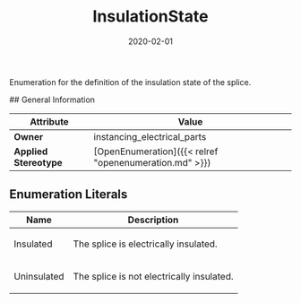 ﻿---
title: InsulationState
toc: false
type: specs
date: "2020-02-01"
draft: false
specification: VEC
version: 1.2.0
documentType: "Recommendation"
elementType: Class
classes:
  - InsulationState
menu_name: vec-1.2.0
---
<p>Enumeration for the definition of the insulation state of the splice.  </p>
## General Information

| Attribute               | Value |
|-------------------------|-------|
| **Owner**               | instancing_electrical_parts |
| **Applied Stereotype**  | [OpenEnumeration]({{< relref "openenumeration.md" >}})<br/>  |

## Enumeration Literals
| Name          | **Description** |
|---------------|-----------------|
| Insulated | <p>The splice is electrically insulated. </p> |
| Uninsulated | <p>The splice is not electrically insulated. </p> |

